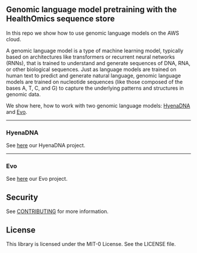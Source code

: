 ## Genomic language model pretraining with the HealthOmics sequence store

In this repo we show how to use genomic language models on the AWS cloud.

A genomic language model is a type of machine learning model, typically based on architectures like transformers or recurrent neural networks (RNNs), that is trained to understand and generate sequences of DNA, RNA, or other biological sequences. Just as language models are trained on human text to predict and generate natural language, genomic language models are trained on nucleotide sequences (like those composed of the bases A, T, C, and G) to capture the underlying patterns and structures in genomic data.

We show here, how to work with two genomic language models: [HyenaDNA](https://hazyresearch.stanford.edu/blog/2023-06-29-hyena-dna) and [Evo](https://arcinstitute.org/news/blog/evo).

---
### HyenaDNA

See [here](hyena-DNA/README.md) our HyenaDNA project.

---
### Evo

See [here](evo-model/README.md) our Evo project.

## Security

See [CONTRIBUTING](CONTRIBUTING.md#security-issue-notifications) for more information.

## License

This library is licensed under the MIT-0 License. See the LICENSE file.
